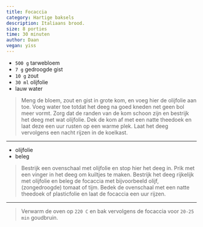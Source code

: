 ```yaml
---
title: Focaccia
category: Hartige baksels
description: Italiaans brood.
size: 8 porties
time: 30 minuten
author: Daan
vegan: yiss
---
```


* `500 g` tarwebloem
* `7 g` gedroogde gist
* `10 g` zout
* `30 ml` olijfolie
* lauw water

> Meng de bloem, zout en gist in grote kom, en voeg hier de olijfolie aan toe. 
> Voeg water toe totdat het deeg na goed kneden net geen bol meer vormt. 
> Zorg dat de randen van de kom schoon zijn en bestrijk het deeg met wat olijfolie. 
> Dek de kom af met een natte theedoek en laat deze een uur rusten op een warme plek.
> Laat het deeg vervolgens een nacht rijzen in de koelkast.

---

* olijfolie
* beleg

> Bestrijk een ovenschaal met olijfolie en stop hier het deeg in.
> Prik met een vinger in het deeg om kuiltjes te maken.
> Bestrijk het deeg rijkelijk met olijfolie en beleg de focaccia met bijvoorbeeld olijf, (zongedroogde) tomaat of tijm.
> Bedek de ovenschaal met een natte theedoek of plasticfolie en laat de focaccia een uur rijzen.

---

> Verwarm de oven op `220 C` en bak vervolgens de focaccia voor `20-25 min` goudbruin.

